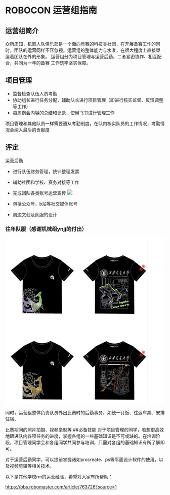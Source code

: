# ROBOCON 运营组指南
## 运营组简介
众所周知，机器人队俱乐部是一个面向竞赛的科技类社团，在开展备赛工作的同
时，团队的运营同样不容忽视。运营组的整体能力与水准，在很大程度上直接塑
造着团队在外的形象。
运营组分为项目管理与运营后勤，二者紧密协作、相互配合，共同为一年的备赛
工作筑牢坚实保障。
## 项目管理
- 监督检查队伍人员考勤
- 协助组长进行任务分配，辅助队长进行项目管理（即进行核实监督、反馈调整等工作）
- 每周例会内容的总结和记录，使用飞书进行管理工作

项目管理和其他队员一样需要遵从考勤制度，在队内核实队员的工作情况，考勤情况会纳入最后的贡献度
## 评定
运营后勤
- 进行队伍财务管理，统计整理发票
- 辅助社团和学校、赛务对接等工作
- 完成团队各类账号运营宣传
![](pic1.png)
- 包括公众号、b站等社交媒体账号

- 周边文创及队服的设计
### 往年队服（感谢机械组ynjj的付出）
![](images/clothes.png)

同时，运营组整体负责队员外出比赛时的后勤事务，如统一订饭、往返车票、安排住宿、

比赛期间的照片拍摄、视频录制等
##必备技能
对于项目管理的同学，若想更高效地跟进队内各项任务的进度，掌握各组的一些基础知识是不可或缺的。在培训阶段，项目管理同学会和各组同学共同参与培训，只需对各组的基础知识有所了解即可。

对于运营后勤同学，可以提前掌握诸如procreate、ps等平面设计软件的使用，以及视频剪辑等相关技术。

以下是其他学校rm的运营经验，希望对大家有所帮助：

https://bbs.robomaster.com/article/763726?source=1
